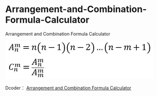 # Arrangement-and-Combination-Formula-Calculator
Arrangement and Combination Formula Calculator

![Formula](Formula.jpg)


Dcoder： [Arrangement and Combination Formula Calculator](https://code.dcoder.tech/files/code/624d0f89e5543c621f64df38/arrangement-and-combination-formula-calculator)
